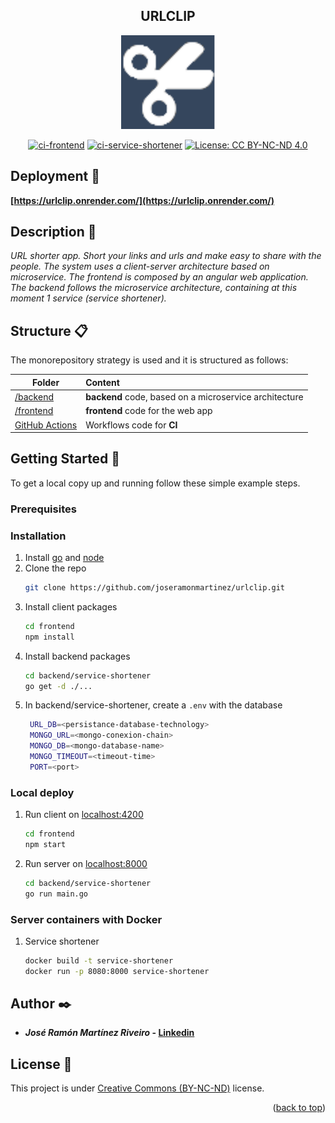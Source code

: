 <h2 align="center">URLCLIP</h2>
<p align="center">
    <img src="https://github.com/JoseRamonMartinez/urlclip/blob/main/frontend/src/assets/urlclip-logo.png" width="150">
</p>

<div align="center">

 [![ci-frontend](https://github.com/JoseRamonMartinez/urlclip/actions/workflows/ci-frontend.yml/badge.svg)](https://github.com/JoseRamonMartinez/urlclip/actions/workflows/ci-frontend.yml)&nbsp;[![ci-service-shortener](https://github.com/JoseRamonMartinez/urlclip/actions/workflows/ci-service-shortener.yml/badge.svg)](https://github.com/JoseRamonMartinez/urlclip/actions/workflows/ci-service-shortener.yml)&nbsp;[![License: CC BY-NC-ND 4.0](https://img.shields.io/badge/License-CC%20BY--NC--ND%204.0-lightgrey.svg)](https://creativecommons.org/licenses/by-nc-nd/4.0/)

</div>

## Deployment 🚀

**[https://urlclip.onrender.com/](https://urlclip.onrender.com/)**

## Description 📢

_URL shorter app. Short your links and urls and make easy to share with the people. The system uses a client-server architecture based on microservice. The frontend is composed by an angular web application. The backend follows the microservice architecture, containing at this moment 1 service (service shortener)._

## Structure 📋

The monorepository strategy is used and it is structured as follows:

| Folder      | Content |
| ---------- | :------|
| [/backend](https://github.com/JoseRamonMartinez/MAIA/serverless-aws)  | **backend** code, based on a microservice architecture |
| [/frontend](https://github.com/JoseRamonMartinez/MAIA/frontend-paciente)    |  **frontend** code for the web app|
| [GitHub Actions](https://github.com/JoseRamonMartinez/MAIA/tree/master/.github/workflows)     |   Workflows code for **CI** |


## Getting Started 📖

To get a local copy up and running follow these simple example steps.

### Prerequisites


### Installation


1. Install [go](https://go.dev/doc/install) and [node](https://nodejs.org/es/download/)
2. Clone the repo
   ```sh
   git clone https://github.com/joseramonmartinez/urlclip.git
   ```
3. Install client packages
   ```sh
   cd frontend
   npm install
   ```
4. Install backend packages
   ```sh
   cd backend/service-shortener
   go get -d ./...
   ```
5. In backend/service-shortener, create a  `.env` with the database
   ```sh
    URL_DB=<persistance-database-technology>
    MONGO_URL=<mongo-conexion-chain>
    MONGO_DB=<mongo-database-name>
    MONGO_TIMEOUT=<timeout-time>
    PORT=<port>
   ```

### Local deploy
1. Run client on [localhost:4200](localhost:4200)
   ```sh
   cd frontend
   npm start
   ```
2. Run server on [localhost:8000](localhost:8000)
   ```sh
   cd backend/service-shortener
   go run main.go
   ```


### Server containers with Docker
1. Service shortener 
   ```sh
   docker build -t service-shortener
   docker run -p 8080:8000 service-shortener
   ```



## Author ✒️

- **_José Ramón Martínez Riveiro_ - [Linkedin](https://www.linkedin.com/in/josermartinez/?originalSubdomain=es)**

## License 📄

This project is under [Creative Commons (BY-NC-ND)](https://creativecommons.org/licenses/by-nc-nd/4.0/) license.


<p align="right">(<a href="#top">back to top</a>)</p>
